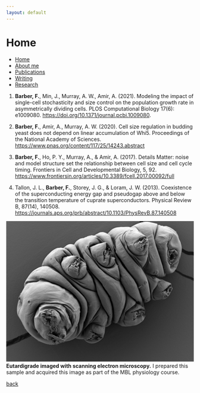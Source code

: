 ```yaml
---
layout: default
---
```

# Home
- [Home](.)
- [About me](./about-me.html)
- [Publications](./publications.html)
- [Writing](./blog.html)
- [Research](./research.html)

1. **Barber, F.**, Min, J., Murray, A. W., Amir, A. (2021). Modeling the impact of single-cell stochasticity and size control on the population growth rate in asymmetrically dividing cells. PLOS Computational Biology 17(6): e1009080. <https://doi.org/10.1371/journal.pcbi.1009080>.

2. **Barber, F.**, Amir, A., Murray, A. W. (2020). Cell size regulation in budding yeast does not depend on linear accumulation of Whi5. Proceedings of the National Academy of Sciences. <https://www.pnas.org/content/117/25/14243.abstract>

3. **Barber, F.**, Ho, P. Y., Murray, A., & Amir, A. (2017). Details Matter: noise and model structure set the relationship between cell size and cell cycle timing. Frontiers in Cell and Developmental Biology, 5, 92. <https://www.frontiersin.org/articles/10.3389/fcell.2017.00092/full>

4. Tallon, J. L., **Barber, F.**, Storey, J. G., & Loram, J. W. (2013). Coexistence of the superconducting energy gap and pseudogap above and below the transition temperature of cuprate superconductors. Physical Review B, 87(14), 140508. <https://journals.aps.org/prb/abstract/10.1103/PhysRevB.87.140508>

![tar016](./tar016.jpg)
**Eutardigrade imaged with scanning electron microscopy.** I prepared this sample and acquired this image as part of the MBL physiology course.

[back](./)
